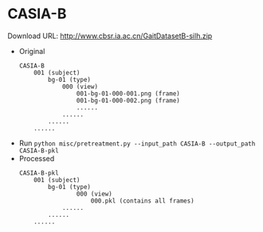 # CASIA-B
Download URL: http://www.cbsr.ia.ac.cn/GaitDatasetB-silh.zip
- Original
    ```
    CASIA-B
        001 (subject)
            bg-01 (type)
                000 (view)
                    001-bg-01-000-001.png (frame)
                    001-bg-01-000-002.png (frame)
                    ......
                ......
            ......
        ......
    ```
- Run `python misc/pretreatment.py --input_path CASIA-B --output_path CASIA-B-pkl`
- Processed
    ```
    CASIA-B-pkl
        001 (subject)
            bg-01 (type)
                    000 (view)
                        000.pkl (contains all frames)
                ......
            ......
        ......
    ```
